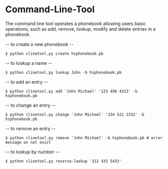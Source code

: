 Command-Line-Tool
=================

The command line tool operates a phonebook allowing users basic operations, such as add, remove, lookup, modify and delete entries in a phonebook. 

-- to create a new phonebook --
```
$ python clinetool.py create hsphonebook.pb
```

-- to lookup a name --
```
$ python clinetool.py lookup John -b hsphonebook.pb 
```

-- to add an entry --
```
$ python clinetool.py add 'John Michael' '123 456 4323' -b hsphonebook.pb
```

-- to change an entry --
```
$ python clinetool.py change 'John Michael' '234 521 2332' -b hsphonebook.pb
```

-- to remove an entry --
```
$ python clinetool.py remove 'John Michael' -b hsphonebook.pb # error message on not exist
```

-- to lookup by number --
```
$ python clinetool.py reverse-lookup '312 432 5432'
```
